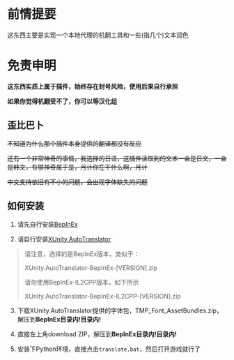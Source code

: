 # 前情提要

这东西主要是实现一个本地代理的机翻工具和一些(指几个)文本润色

# 免责申明

**这东西实质上属于插件，始终存在封号风险，使用后果自行承担**

**如果你觉得机翻受不了，你可以等汉化组**

## 歪比巴卜

~~不知道为什么那个插件本身提供的翻译都没有反应~~

~~还有一个非常神奇的事情，我选择的日语，这插件读取到的文本一会是日文，一会是韩文，有够神奇属于是，月计你在干什么啊，月计~~

~~中文支持依旧有不小的问题，会出现字体缺失的问题~~

## 如何安装

1. 请先自行安装[BepInEx](https://github.com/BepInEx/BepInEx/releases)

2. 请自行安装[XUnity.AutoTranslator](https://github.com/bbepis/XUnity.AutoTranslator/releases)

> 请注意，选择的是BepInEx版本，类似于：
>
> XUnity.AutoTranslator-BepInEx-[VERSION].zip
>
> 请勿使用BepInEx-IL2CPP版本，如下所示
>
> XUnity.AutoTranslator-BepInEx-IL2CPP-[VERSION].zip

3. 下载XUnity.AutoTranslator提供的字体包，TMP_Font_AssetBundles.zip，解压到**BepInEx目录内!目录内!**

4. 直接左上角download ZIP，解压到**BepInEx目录内!目录内!**

5. 安装下Python环境，直接点击`translate.bat`，然后打开游戏就行了

